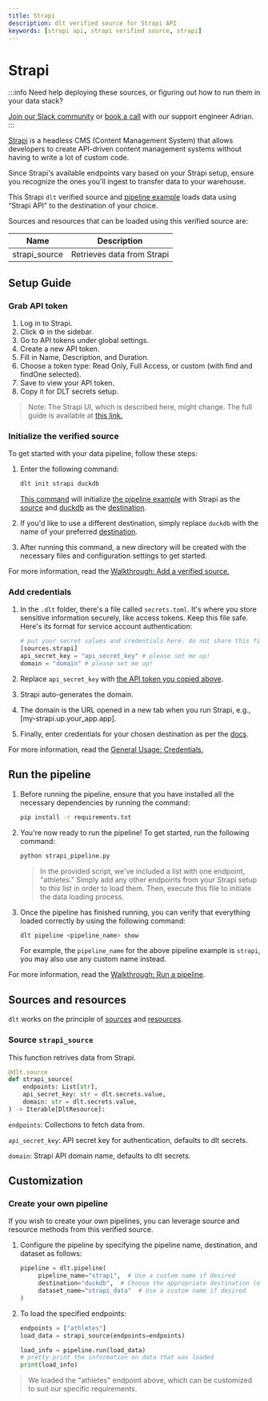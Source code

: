 ```yaml
---
title: Strapi
description: dlt verified source for Strapi API
keywords: [strapi api, strapi verified source, strapi]
---
```


# Strapi

:::info Need help deploying these sources, or figuring out how to run them in your data stack?

[Join our Slack community](https://dlthub-community.slack.com/join/shared_invite/zt-1slox199h-HAE7EQoXmstkP_bTqal65g)
or [book a call](https://calendar.app.google/kiLhuMsWKpZUpfho6) with our support engineer Adrian.
:::

[Strapi](https://strapi.io/) is a headless CMS (Content Management System) that allows developers to create API-driven
content management systems without having to write a lot of custom code.

Since Strapi's available endpoints vary based on your Strapi setup, ensure you recognize the ones
you'll ingest to transfer data to your warehouse.

This Strapi `dlt` verified source and
[pipeline example](https://github.com/dlt-hub/verified-sources/blob/master/sources/strapi_pipeline.py)
loads data using “Strapi API” to the destination of your choice.

Sources and resources that can be loaded using this verified source are:

| Name          | Description                |
| ------------- | -------------------------- |
| strapi_source | Retrieves data from Strapi |

## Setup Guide

### Grab API token

1. Log in to Strapi.
1. Click ⚙️ in the sidebar.
1. Go to API tokens under global settings.
1. Create a new API token.
1. Fill in Name, Description, and Duration.
1. Choose a token type: Read Only, Full Access, or custom (with find and findOne selected).
1. Save to view your API token.
1. Copy it for DLT secrets setup.

> Note: The Strapi UI, which is described here, might change.
> The full guide is available at [this link.](https://docs.strapi.io/user-docs/settings/API-tokens)

### Initialize the verified source

To get started with your data pipeline, follow these steps:

1. Enter the following command:

   ```bash
   dlt init strapi duckdb
   ```

   [This command](../../reference/command-line-interface) will initialize
   [the pipeline example](https://github.com/dlt-hub/verified-sources/blob/master/sources/strapi_pipeline.py)
   with Strapi as the [source](../../general-usage/source) and [duckdb](../destinations/duckdb.md)
   as the [destination](../destinations).

1. If you'd like to use a different destination, simply replace `duckdb` with the name of your
   preferred [destination](../destinations).

1. After running this command, a new directory will be created with the necessary files and
   configuration settings to get started.

For more information, read the
[Walkthrough: Add a verified source.](../../walkthroughs/add-a-verified-source)

### Add credentials

1. In the `.dlt` folder, there's a file called `secrets.toml`. It's where you store sensitive
   information securely, like access tokens. Keep this file safe. Here's its format for service
   account authentication:

   ```python
   # put your secret values and credentials here. do not share this file and do not push it to github
   [sources.strapi]
   api_secret_key = "api_secret_key" # please set me up!
   domain = "domain" # please set me up!
   ```

1. Replace `api_secret_key` with [the API token you copied above](strapi.md#grab-api-token).

1. Strapi auto-generates the domain.

1. The domain is the URL opened in a new tab when you run Strapi, e.g.,
   \[my-strapi.up.your_app.app\].

1. Finally, enter credentials for your chosen destination as per the [docs](../destinations/).

For more information, read the [General Usage: Credentials.](../../general-usage/credentials)

## Run the pipeline

1. Before running the pipeline, ensure that you have installed all the necessary dependencies by
   running the command:

   ```bash
   pip install -r requirements.txt
   ```

1. You're now ready to run the pipeline! To get started, run the following command:

   ```bash
   python strapi_pipeline.py
   ```

   > In the provided script, we've included a list with one endpoint, "athletes." Simply add any
   > other endpoints from your Strapi setup to this list in order to load them. Then, execute this
   > file to initiate the data loading process.

1. Once the pipeline has finished running, you can verify that everything loaded correctly by using
   the following command:

   ```bash
   dlt pipeline <pipeline_name> show
   ```

   For example, the `pipeline_name` for the above pipeline example is `strapi`, you may also use any
   custom name instead.

For more information, read the [Walkthrough: Run a pipeline](../../walkthroughs/run-a-pipeline).

## Sources and resources

`dlt` works on the principle of [sources](../../general-usage/source) and
[resources](../../general-usage/resource).

### Source `strapi_source`

This function retrives data from Strapi.

```python
@dlt.source
def strapi_source(
    endpoints: List[str],
    api_secret_key: str = dlt.secrets.value,
    domain: str = dlt.secrets.value,
) -> Iterable[DltResource]:
```

`endpoints`: Collections to fetch data from.

`api_secret_key`: API secret key for authentication, defaults to dlt secrets.

`domain`: Strapi API domain name, defaults to dlt secrets.


## Customization
### Create your own pipeline

If you wish to create your own pipelines, you can leverage source and resource methods from this
verified source.

1. Configure the pipeline by specifying the pipeline name, destination, and dataset as follows:

   ```python
   pipeline = dlt.pipeline(
        pipeline_name="strapi",  # Use a custom name if desired
        destination="duckdb",  # Choose the appropriate destination (e.g., duckdb, redshift, post)
        dataset_name="strapi_data"  # Use a custom name if desired
   )
   ```

1. To load the specified endpoints:

   ```python
   endpoints = ["athletes"]
   load_data = strapi_source(endpoints=endpoints)

   load_info = pipeline.run(load_data)
   # pretty print the information on data that was loaded
   print(load_info)
   ```

> We loaded the "athletes" endpoint above, which can be customized to suit our specific
> requirements.
